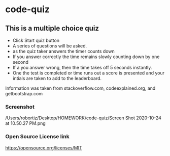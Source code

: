 # code-quiz

## This is a multiple choice quiz
- Click Start quiz button
- A series of questions will be asked.
- as the quiz taker answers the timer counts down
- If you answer correctly the time remains slowly counting down by one second
- If a you answer wrong, then the time takes off 5 seconds instantly. 
- One the test is completed or time runs out a score is presented and your intials are taken to add to the leaderboard.

Information was taken from stackoverflow.com, codeexplained.org, and getbootstrap.com

### Screenshot
/Users/robortiz/Desktop/HOMEWORK/code-quiz/Screen Shot 2020-10-24 at 10.50.27 PM.png


### Open Source License link 
https://opensource.org/licenses/MIT
